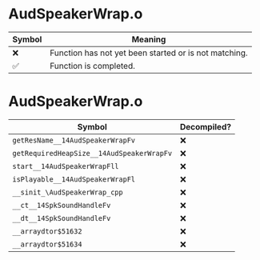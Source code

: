 # AudSpeakerWrap.o
| Symbol | Meaning 
| ------------- | ------------- 
| :x: | Function has not yet been started or is not matching. 
| :white_check_mark: | Function is completed. 


# AudSpeakerWrap.o
| Symbol | Decompiled? |
| ------------- | ------------- |
| `getResName__14AudSpeakerWrapFv` | :x: |
| `getRequiredHeapSize__14AudSpeakerWrapFv` | :x: |
| `start__14AudSpeakerWrapFll` | :x: |
| `isPlayable__14AudSpeakerWrapFl` | :x: |
| `__sinit_\AudSpeakerWrap_cpp` | :x: |
| `__ct__14SpkSoundHandleFv` | :x: |
| `__dt__14SpkSoundHandleFv` | :x: |
| `__arraydtor$51632` | :x: |
| `__arraydtor$51634` | :x: |
